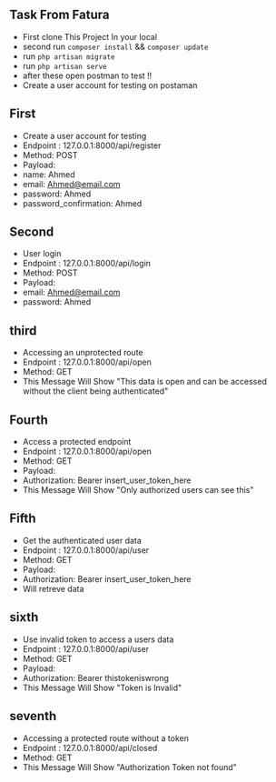 
## Task From Fatura


- First clone This Project In your local 
- second run `composer install` && `composer update`
- run `php artisan migrate` 
- run `php artisan serve`
- after these open postman to test !!
- Create a user account for testing on postaman 
## First 
- Create a user account for testing
- Endpoint : 127.0.0.1:8000/api/register
- Method: POST
- Payload:
- name: Ahmed
- email: Ahmed@email.com
- password: Ahmed
- password_confirmation: Ahmed
## Second
- User login
- Endpoint : 127.0.0.1:8000/api/login
- Method: POST
- Payload:
- email: Ahmed@email.com
- password: Ahmed
## third
- Accessing an unprotected route
- Endpoint : 127.0.0.1:8000/api/open
- Method: GET
- This Message Will Show  "This data is open and can be accessed without the client being authenticated"
## Fourth
- Access a protected endpoint
- Endpoint : 127.0.0.1:8000/api/open
- Method: GET
- Payload:
- Authorization: Bearer insert_user_token_here
- This Message Will Show "Only authorized users can see this"
## Fifth
- Get the authenticated user data
- Endpoint : 127.0.0.1:8000/api/user
- Method: GET
- Payload:
- Authorization: Bearer insert_user_token_here
- Will retreve data
## sixth
- Use invalid token to access a users data
- Endpoint : 127.0.0.1:8000/api/user
- Method: GET
- Payload:
- Authorization: Bearer thistokeniswrong
- This Message Will Show "Token is Invalid"
## seventh
- Accessing a protected route without a token
- Endpoint : 127.0.0.1:8000/api/closed
- Method: GET
- This Message Will Show "Authorization Token not found"

